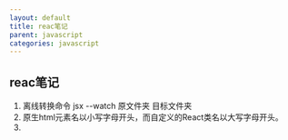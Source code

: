 ```yaml
---
layout: default
title: reac笔记
parent: javascript
categories: javascript
---
```


reac笔记
--

1. 离线转换命令 jsx --watch 原文件夹 目标文件夹
2. 原生html元素名以小写字母开头，而自定义的React类名以大写字母开头。
3. 